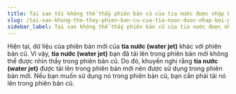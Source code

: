 ```yaml
---
title: Tại sao tôi không thể thấy phiên bản cũ của tia nước được nhập bởi phiên bản mới?
slug: /tai-sao-khong-the-thay-phien-ban-cu-cua-tia-nuoc-duoc-nhap-boi-phien-ban-moi
sidebar_label: Tại sao không thể thấy phiên bản cũ của tia nước được nhập bởi phiên bản mới?
---
```


Hiện tại, dữ liệu của phiên bản mới của **tia nước (water jet)** khác với phiên bản cũ. Vì vậy, **tia nước (water jet)** bạn đã tải lên trong phiên bản mới không thể được nhìn thấy trong phiên bản cũ. Do đó, khuyến nghị rằng **tia nước (water jet)** được tải lên trong phiên bản mới nên được sử dụng trong phiên bản mới. Nếu bạn muốn sử dụng nó trong phiên bản cũ, bạn cần phải tải nó lên trong phiên bản cũ.